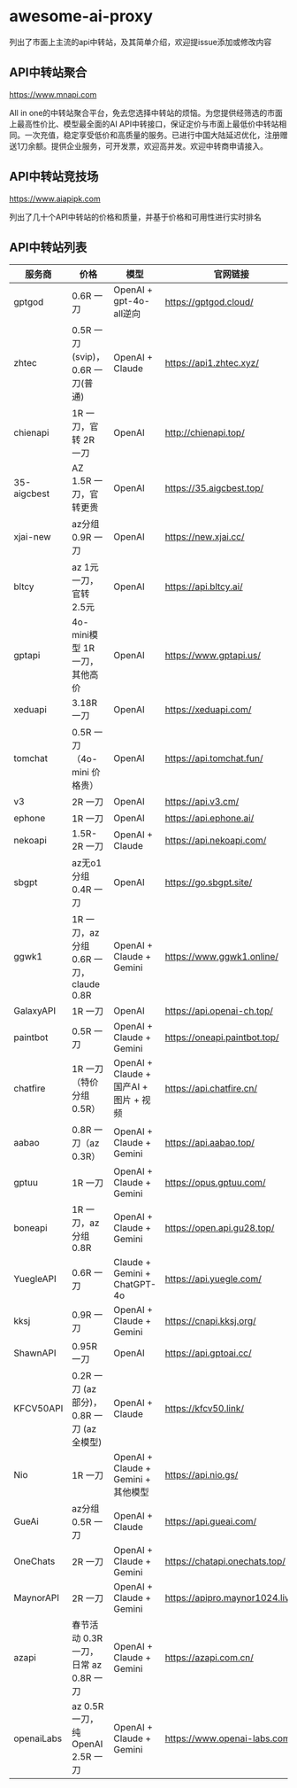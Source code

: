 # awesome-ai-proxy
列出了市面上主流的api中转站，及其简单介绍，欢迎提issue添加或修改内容

## API中转站聚合
https://www.mnapi.com

All in one的中转站聚合平台，免去您选择中转站的烦恼。为您提供经筛选的市面上最高性价比、模型最全面的AI API中转接口，保证定价与市面上最低价中转站相同。一次充值，稳定享受低价和高质量的服务。已进行中国大陆延迟优化，注册赠送1刀余额。提供企业服务，可开发票，欢迎高并发。欢迎中转商申请接入。

## API中转站竞技场
https://www.aiapipk.com

列出了几十个API中转站的价格和质量，并基于价格和可用性进行实时排名

## API中转站列表

| 服务商       | 价格                                   | 模型                          | 官网链接                                |
|------------|--------------------------------------|-----------------------------|--------------------------------------|
| gptgod     | 0.6R 一刀                            | OpenAI + gpt-4o-all逆向      | https://gptgod.cloud/    |
| zhtec      | 0.5R 一刀(svip)，0.6R 一刀(普通)     | OpenAI + Claude              | https://api1.zhtec.xyz/ |
| chienapi   | 1R 一刀，官转 2R 一刀                | OpenAI                       | http://chienapi.top/    |
| 35-aigcbest| AZ 1.5R 一刀，官转更贵              | OpenAI                       | https://35.aigcbest.top/|
| xjai-new   | az分组 0.9R 一刀                     | OpenAI                       | https://new.xjai.cc/    |
| bltcy      | az 1元 一刀，官转 2.5元              | OpenAI                       | https://api.bltcy.ai/   |
| gptapi     | 4o-mini模型 1R 一刀，其他高价        | OpenAI                       | https://www.gptapi.us/  |
| xeduapi    | 3.18R 一刀                           | OpenAI                       | https://xeduapi.com/    |
| tomchat    | 0.5R 一刀（4o-mini 价格贵）           | OpenAI                       | https://api.tomchat.fun/|
| v3         | 2R 一刀                              | OpenAI                       | https://api.v3.cm/      |
| ephone     | 1R 一刀                              | OpenAI                       | https://api.ephone.ai/  |
| nekoapi    | 1.5R-2R 一刀                         | OpenAI + Claude              | https://api.nekoapi.com/|
| sbgpt      | az无o1分组 0.4R 一刀                 | OpenAI                       | https://go.sbgpt.site/  |
| ggwk1      | 1R 一刀，az分组 0.6R 一刀，claude 0.8R | OpenAI + Claude + Gemini     | https://www.ggwk1.online/|
| GalaxyAPI  | 1R 一刀                              | OpenAI                       | https://api.openai-ch.top/|
| paintbot   | 0.5R 一刀                            | OpenAI + Claude + Gemini     | https://oneapi.paintbot.top/|
| chatfire   | 1R 一刀（特价分组 0.5R）             | OpenAI + Claude + 国产AI + 图片 + 视频 | https://api.chatfire.cn/|
| aabao      | 0.8R 一刀（az 0.3R）                 | OpenAI + Claude + Gemini     | https://api.aabao.top/   |
| gptuu      | 1R 一刀                              | OpenAI + Claude + Gemini     | https://opus.gptuu.com/  |
| boneapi    | 1R 一刀，az分组 0.8R                 | OpenAI + Claude + Gemini     | https://open.api.gu28.top/|
| YuegleAPI  | 0.6R 一刀                            | Claude + Gemini + ChatGPT-4o | https://api.yuegle.com/  |
| kksj       | 0.9R 一刀                            | OpenAI + Claude + Gemini     | https://cnapi.kksj.org/  |
| ShawnAPI   | 0.95R 一刀                           | OpenAI                       | https://api.gptoai.cc/  |
| KFCV50API  | 0.2R 一刀 (az部分)，0.8R 一刀 (az全模型) | OpenAI + Claude              | https://kfcv50.link/     |
| Nio        | 1R 一刀                              | OpenAI + Claude + Gemini + 其他模型 | https://api.nio.gs/     |
| GueAi      | az分组 0.5R 一刀                     | OpenAI + Claude              | https://api.gueai.com/  |
| OneChats   | 2R 一刀                              | OpenAI + Claude + Gemini     | https://chatapi.onechats.top/|
| MaynorAPI  | 2R 一刀                              | OpenAI + Claude + Gemini     | https://apipro.maynor1024.live/|
| azapi      | 春节活动 0.3R 一刀，日常 az 0.8R 一刀 | OpenAI + Claude + Gemini     | https://azapi.com.cn/   |
| openaiLabs | az 0.5R 一刀，纯OpenAI 2.5R 一刀     | OpenAI + Claude + Gemini     | https://www.openai-labs.com/|
